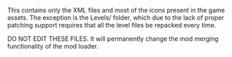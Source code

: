 This contains only the XML files and most of the icons present in the game assets. The exception is the Levels/ folder, which due to the lack of proper patching support requires that all the level files be repacked every time.


DO NOT EDIT THESE FILES. It will permanently change the mod merging functionality of the mod loader. 